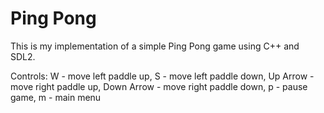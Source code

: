 # Ping Pong

This is my implementation of a simple Ping Pong game using C++ and SDL2.

Controls:
	W - move left paddle up,
	S - move left paddle down,
	Up Arrow - move right paddle up,
	Down Arrow - move right paddle down,
	p - pause game,
	m - main menu